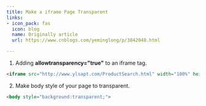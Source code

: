 ```yaml
---
title: Make a iframe Page Transparent
links:
- icon_pack: fas
  icon: blog
  name: Originally article
  url: https://www.cnblogs.com/yeminglong/p/3842048.html

---
```

1. Adding **allowtransparency="true"** to an iframe tag.

```html
<iframe src="http://www.ylsapt.com/ProductSearch.html" width="100%" height="214" frameborder="0" scrolling="no" allowtransparency="true"></iframe>
```

2. Make body style of your page to transparent. 

```html
<body style="background:transparent;">  
```